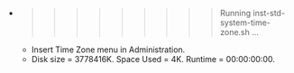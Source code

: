* >>>>>>>>> Running inst-std-system-time-zone.sh ...
  * Insert Time Zone menu in Administration.
  * Disk size = 3778416K. Space Used = 4K. Runtime = 00:00:00:00.
